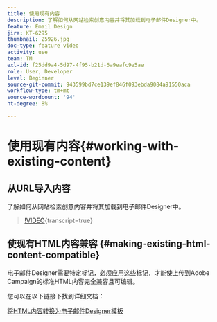 ```yaml
---
title: 使用现有内容
description: 了解如何从网站检索创意内容并将其加载到电子邮件Designer中。
feature: Email Design
jira: KT-6295
thumbnail: 25926.jpg
doc-type: feature video
activity: use
team: TM
exl-id: f25dd9a4-5d97-4f95-b21d-6a9eafc9e5ae
role: User, Developer
level: Beginner
source-git-commit: 943599bd7ce139ef846f093ebda9084a91550aca
workflow-type: tm+mt
source-wordcount: '94'
ht-degree: 8%

---
```


# 使用现有内容{#working-with-existing-content}

## 从URL导入内容

了解如何从网站检索创意内容并将其加载到电子邮件Designer中。

>[!VIDEO](https://video.tv.adobe.com/v/25926?learn=on){transcript=true}

## 使现有HTML内容兼容 {#making-existing-html-content-compatible}

电子邮件Designer需要特定标记，必须应用这些标记，才能使上传到Adobe Campaign的标准HTML内容完全兼容且可编辑。

您可以在以下链接下找到详细文档：

[将HTML内容转换为电子邮件Designer模板](https://experienceleague.adobe.com/docs/campaign-standard/using/designing-content/building-email-content/using-existing-content.html?lang=zh-Hans)
